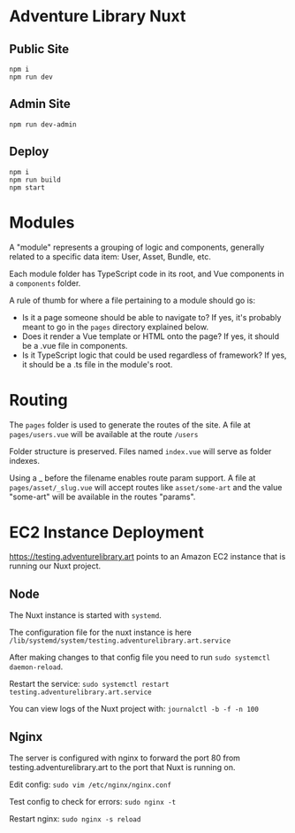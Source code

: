# Adventure Library Nuxt

## Public Site
```
npm i
npm run dev
```

## Admin Site
```
npm run dev-admin
```

## Deploy

```
npm i
npm run build
npm start
```

# Modules
A "module" represents a grouping of logic and components, generally related to a specific data item: User, Asset, Bundle, etc.

Each module folder has TypeScript code in its root, and Vue components in a `components` folder.

A rule of thumb for where a file pertaining to a module should go is:
 - Is it a page someone should be able to navigate to? If yes, it's probably meant to go in the `pages` directory explained below.
 - Does it render a Vue template or HTML onto the page? If yes, it should be a .vue file in components.
 - Is it TypeScript logic that could be used regardless of framework? If yes, it should be a .ts file in the module's root.

# Routing
The `pages` folder is used to generate the routes of the site. A file at `pages/users.vue` will be available at the route `/users`

Folder structure is preserved. Files named `index.vue` will serve as folder indexes.

Using a _ before the filename enables route param support. A file at `pages/asset/_slug.vue` will accept routes like `asset/some-art` and the value "some-art" will be available in the routes "params".

# EC2 Instance Deployment
https://testing.adventurelibrary.art points to an Amazon EC2 instance that is running our Nuxt project.

## Node
The Nuxt instance is started with `systemd`. 

The configuration file for the nuxt instance is here `/lib/systemd/system/testing.adventurelibrary.art.service`

After making changes to that config file you need to run `sudo systemctl daemon-reload`.

Restart the service: `sudo systemctl restart testing.adventurelibrary.art.service`

You can view logs of the Nuxt project with: `journalctl -b -f -n 100`

## Nginx
The server is configured with nginx to forward the port 80 from testing.adventurelibrary.art to the port that Nuxt is running on.

Edit config: `sudo vim /etc/nginx/nginx.conf`

Test config to check for errors: `sudo nginx -t`

Restart nginx: `sudo nginx -s reload`
